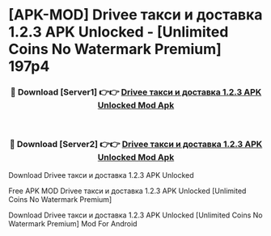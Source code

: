 # [APK-MOD] Drivee  такси и доставка 1.2.3 APK Unlocked - [Unlimited Coins No Watermark Premium] 197p4



<div align="center">
<h3>🔴 Download [Server1] 👉👉 <a href="https://momento.my/?title=Drivee__такси_и_доставка_1.2.3_APK_Unlocked">Drivee  такси и доставка 1.2.3 APK Unlocked Mod Apk</a></h3><br>

<h3>🔴 Download [Server2] 👉👉 <a href="https://momento.my/?title=Drivee__такси_и_доставка_1.2.3_APK_Unlocked">Drivee  такси и доставка 1.2.3 APK Unlocked Mod Apk</a></h3>
</div>



Download Drivee  такси и доставка 1.2.3 APK Unlocked 

Free APK MOD Drivee  такси и доставка 1.2.3 APK Unlocked [Unlimited Coins No Watermark Premium]

Download Drivee  такси и доставка 1.2.3 APK Unlocked [Unlimited Coins No Watermark Premium] Mod For Android
